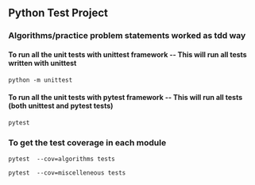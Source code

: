 ## Python Test Project
### Algorithms/practice problem statements worked as tdd way
#### To run all the unit tests with unittest framework -- This will run all tests written with unittest
`python -m unittest`

#### To run all the unit tests with pytest framework -- This will run all tests (both unittest and pytest tests)
`pytest`

### To get the test coverage in each module
`pytest  --cov=algorithms tests`

`pytest  --cov=miscelleneous tests`




